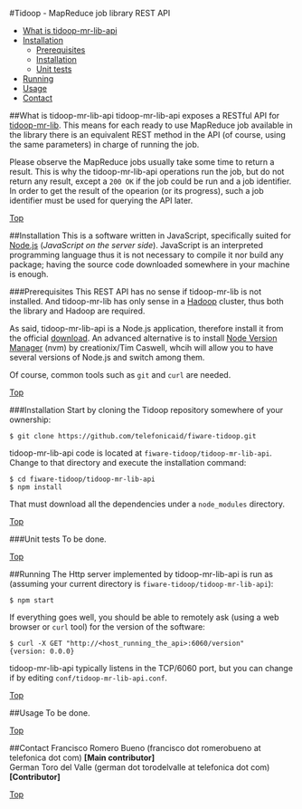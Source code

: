 #<a name="top"></a>Tidoop - MapReduce job library REST API

* [What is tidoop-mr-lib-api](#whatis)
* [Installation](#maininstall)
    * [Prerequisites](#prerequisites)
    * [Installation](#installation)
    * [Unit tests](#unittests)
* [Running](#running)
* [Usage](#usage)
* [Contact](#contact)

##<a name="whatis"></a>What is tidoop-mr-lib-api
tidoop-mr-lib-api exposes a RESTful API for [tidoop-mr-lib](../tidoop-mr-lib). This means for each ready to use MapReduce job available in the library there is an equivalent REST method in the API (of course, using the same parameters) in charge of running the job.

Please observe the MapReduce jobs usually take some time to return a result. This is why the tidoop-mr-lib-api operations run the job, but do not return any result, except a `200 OK` if the job could be run and a job identifier. In order to get the result of the opearion (or its progress), such a job identifier must be used for querying the API later.

[Top](#top)

##<a name="maininstall"></a>Installation
This is a software written in JavaScript, specifically suited for [Node.js](https://nodejs.org) (<i>JavaScript on the server side</i>). JavaScript is an interpreted programming language thus it is not necessary to compile it nor build any package; having the source code downloaded somewhere in your machine is enough.

###<a name="prerequisites"></a>Prerequisites
This REST API has no sense if tidoop-mr-lib is not installed. And tidoop-mr-lib has only sense in a [Hadoop](http://hadoop.apache.org/) cluster, thus both the library and Hadoop are required.

As said, tidoop-mr-lib-api is a Node.js application, therefore install it from the official [download](https://nodejs.org/download/). An advanced alternative is to install [Node Version Manager](https://github.com/creationix/nvm) (nvm) by creationix/Tim Caswell, whcih will allow you to have several versions of Node.js and switch among them.

Of course, common tools such as `git` and `curl` are needed.

[Top](#top)

###<a name="installation"></a>Installation
Start by cloning the Tidoop repository somewhere of your ownership:

    $ git clone https://github.com/telefonicaid/fiware-tidoop.git
    
tidoop-mr-lib-api code is located at `fiware-tidoop/tidoop-mr-lib-api`. Change to that directory and execute the installation command:

    $ cd fiware-tidoop/tidoop-mr-lib-api
    $ npm install
    
That must download all the dependencies under a `node_modules` directory.

[Top](#top)

###<a name="unittests"></a>Unit tests
To be done.

[Top](#top)

##<a name="running"></a>Running
The Http server implemented by tidoop-mr-lib-api is run as (assuming your current directory is `fiware-tidoop/tidoop-mr-lib-api`):

    $ npm start
    
If everything goes well, you should be able to remotely ask (using a web browser or `curl` tool) for the version of the software:

    $ curl -X GET "http://<host_running_the_api>:6060/version"
    {version: 0.0.0}
    
tidoop-mr-lib-api typically listens in the TCP/6060 port, but you can change if by editing `conf/tidoop-mr-lib-api.conf`.

[Top](#top)

##<a name="usage"></a>Usage
To be done.

[Top](#top)

##Contact
Francisco Romero Bueno (francisco dot romerobueno at telefonica dot com) **[Main contributor]**
<br>
German Toro del Valle (german dot torodelvalle at telefonica dot com) **[Contributor]**

[Top](#top)